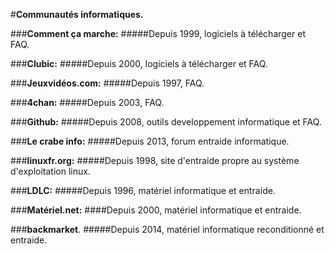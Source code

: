 #**Communautés informatiques.**

###**Comment ça marche:**
#####Depuis 1999, logiciels à télécharger et FAQ.

###**Clubic:**
#####Depuis 2000, logiciels à télécharger et FAQ.

###**Jeuxvidéos.com:**
#####Depuis 1997, FAQ.

###**4chan:**
#####Depuis 2003, FAQ.

###**Github:**
#####Depuis 2008, outils developpement informatique et FAQ.

###**Le crabe info:**
#####Depuis 2013, forum entraide informatique.

###**linuxfr.org:**
#####Depuis 1998, site d'entraide propre au système d'exploitation linux.

###**LDLC:**
#####Depuis 1996, matériel informatique et entraide.

###**Matériel.net:**
####Depuis 2000, matériel informatique et entraide.

###**backmarket**.
#####Depuis 2014, matériel informatique reconditionné et entraide.